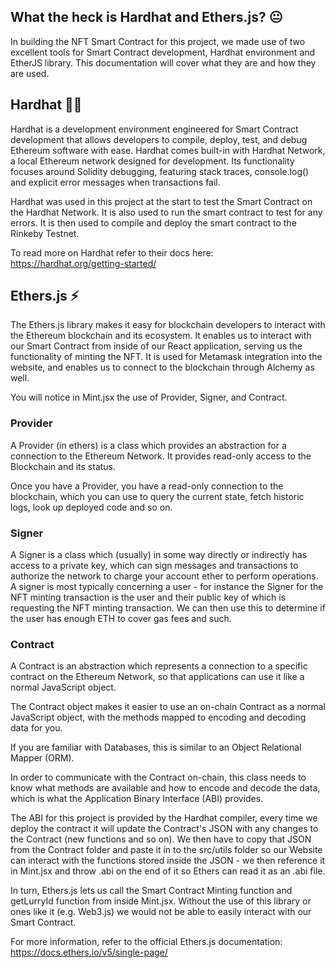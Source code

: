 ## What the heck is Hardhat and Ethers.js? 😐
 
In building the NFT Smart Contract for this project, we made use of two excellent tools for Smart Contract development, Hardhat environment and EtherJS library. This documentation will cover what they are and how they are used.

## Hardhat 👷‍♂️

Hardhat is a development environment engineered for Smart Contract development that allows developers to compile, deploy, test, and debug Ethereum software with ease. Hardhat comes built-in with Hardhat Network, a local Ethereum network designed for development. Its functionality focuses around Solidity debugging, featuring stack traces, console.log() and explicit error messages when transactions fail.

Hardhat was used in this project at the start to test the Smart Contract on the Hardhat Network. It is also used to run the smart contract to test for any errors. It is then used to compile and deploy the smart contract to the Rinkeby Testnet.

To read more on Hardhat refer to their docs here: https://hardhat.org/getting-started/

## Ethers.js ⚡️

The Ethers.js library makes it easy for blockchain developers to interact with the Ethereum blockchain and its ecosystem. It enables us to interact with our Smart Contract from inside of our React application, serving us the functionality of minting the NFT. It is used for Metamask integration into the website, and enables us to connect to the blockchain through Alchemy as well. 

You will notice in Mint.jsx the use of Provider, Signer, and Contract. 


### Provider

A Provider (in ethers) is a class which provides an abstraction for a connection to the Ethereum Network. It provides read-only access to the Blockchain and its status. 

Once you have a Provider, you have a read-only connection to the blockchain, which you can use to query the current state, fetch historic logs, look up deployed code and so on.

### Signer

A Signer is a class which (usually) in some way directly or indirectly has access to a private key, which can sign messages and transactions to authorize the network to charge your account ether to perform operations. A signer is most typically concerning a user - for instance the Signer for the NFT minting transaction is the user and their public key of which is requesting the NFT minting transaction. We can then use this to determine if the user has enough ETH to cover gas fees and such.

### Contract

A Contract is an abstraction which represents a connection to a specific contract on the Ethereum Network, so that applications can use it like a normal JavaScript object. 

The Contract object makes it easier to use an on-chain Contract as a normal JavaScript object, with the methods mapped to encoding and decoding data for you.

If you are familiar with Databases, this is similar to an Object Relational Mapper (ORM).

In order to communicate with the Contract on-chain, this class needs to know what methods are available and how to encode and decode the data, which is what the Application Binary Interface (ABI) provides.

The ABI for this project is provided by the Hardhat compiler, every time we deploy the contract it will update the Contract's JSON with any changes to the Contract (new functions and so on). We then have to copy that JSON from the Contract folder and paste it in to the src/utils folder so our Website can interact with the functions stored inside the JSON - we then reference it in Mint.jsx and throw .abi on the end of it so Ethers can read it as an .abi file.

In turn, Ethers.js lets us call the Smart Contract Minting function and getLurryId function from inside Mint.jsx. Without the use of this library or ones like it (e.g. Web3.js) we would not be able to easily interact with our Smart Contract.

For more information, refer to the official Ethers.js documentation: https://docs.ethers.io/v5/single-page/ 
